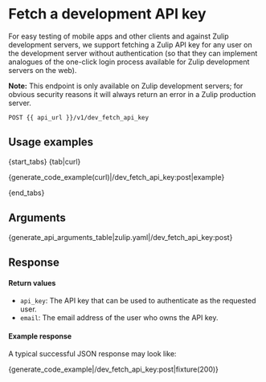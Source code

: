 # Fetch a development API key

For easy testing of mobile apps and other clients and against Zulip
development servers, we support fetching a Zulip API key for any user
on the development server without authentication (so that they can
implement analogues of the one-click login process available for Zulip
development servers on the web).

**Note:** This endpoint is only available on Zulip development
servers; for obvious security reasons it will always return an error
in a Zulip production server.

`POST {{ api_url }}/v1/dev_fetch_api_key`

## Usage examples

{start_tabs}
{tab|curl}

{generate_code_example(curl)|/dev_fetch_api_key:post|example}

{end_tabs}

## Arguments

{generate_api_arguments_table|zulip.yaml|/dev_fetch_api_key:post}

## Response

#### Return values

* `api_key`: The API key that can be used to authenticate as the requested
    user.
* `email`: The email address of the user who owns the API key.

#### Example response

A typical successful JSON response may look like:

{generate_code_example|/dev_fetch_api_key:post|fixture(200)}
